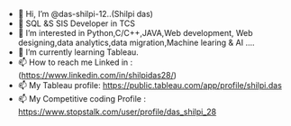 - 👋 Hi, I’m @das-shilpi-12..(Shilpi das)
- 🌱 SQL &S SIS Developer in TCS
- 👀 I’m interested in Python,C/C++,JAVA,Web development, Web designing,data analytics,data migration,Machine learing & AI ....
- 🌱 I’m currently learning  Tableau.
- 📫 How to reach me Linked in : (https://www.linkedin.com/in/shilpidas28/)
- 📫 My Tableau profile: https://public.tableau.com/app/profile/shilpi.das
- 📫 My Competitive coding Profile : https://www.stopstalk.com/user/profile/das_shilpi_28


<!---
das-shilpi-12/das-shilpi-12 is a ✨ special ✨ repository because its `README.md` (this file) appears on your GitHub profile.
You can click the Preview link to take a look at your changes.
--->
